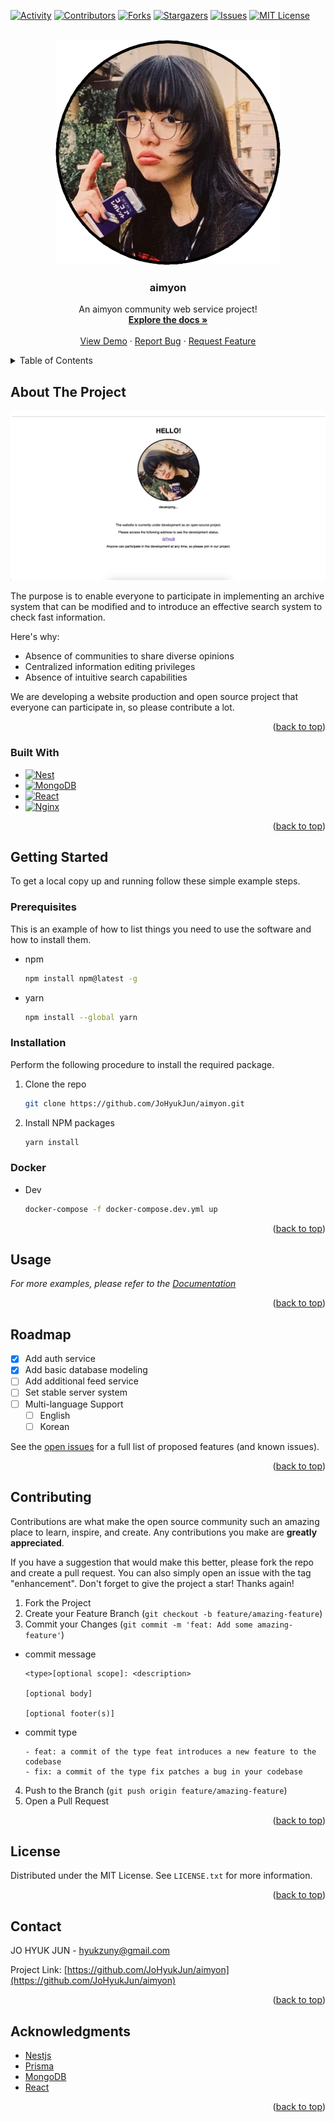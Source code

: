 <a name="readme-top"></a>


[![Activity][activity-shield]][activity-url]
[![Contributors][contributors-shield]][contributors-url]
[![Forks][forks-shield]][forks-url]
[![Stargazers][stars-shield]][stars-url]
[![Issues][issues-shield]][issues-url]
[![MIT License][license-shield]][license-url]



<!-- PROJECT LOGO -->
<br />
<div align="center">
  <a href="https://github.com/JoHyukJun/aimyon">
    <img src="images/logo.png" alt="Logo" width="360" height="360">
  </a>

  <h3 align="center">aimyon</h3>

  <p align="center">
    An aimyon community web service project!
    <br />
    <a href="https://github.com/JoHyukJun/aimyon"><strong>Explore the docs »</strong></a>
    <br />
    <br />
    <a href="https://aimyon.io">View Demo</a>
    ·
    <a href="https://github.com/JoHyukJun/aimyon/issues">Report Bug</a>
    ·
    <a href="https://github.com/JoHyukJun/aimyon/issues">Request Feature</a>
  </p>
</div>



<!-- TABLE OF CONTENTS -->
<details>
  <summary>Table of Contents</summary>
  <ol>
    <li>
      <a href="#about-the-project">About The Project</a>
      <ul>
        <li><a href="#built-with">Built With</a></li>
      </ul>
    </li>
    <li>
      <a href="#getting-started">Getting Started</a>
      <ul>
        <li><a href="#prerequisites">Prerequisites</a></li>
        <li><a href="#installation">Installation</a></li>
      </ul>
    </li>
    <li><a href="#usage">Usage</a></li>
    <li><a href="#roadmap">Roadmap</a></li>
    <li><a href="#contributing">Contributing</a></li>
    <li><a href="#license">License</a></li>
    <li><a href="#contact">Contact</a></li>
    <li><a href="#acknowledgments">Acknowledgments</a></li>
  </ol>
</details>



<!-- ABOUT THE PROJECT -->
## About The Project

[![Product Name Screen Shot][product-screenshot]](https://aimyon.io)

The purpose is to enable everyone to participate in implementing an archive system that can be modified and to introduce an effective search system to check fast information.

Here's why:
* Absence of communities to share diverse opinions
* Centralized information editing privileges
* Absence of intuitive search capabilities

We are developing a website production and open source project that everyone can participate in, so please contribute a lot.

<p align="right">(<a href="#readme-top">back to top</a>)</p>



### Built With


* [![Nest][Nestjs]][Nest-url]
* [![MongoDB][MongoDB]][MongoDB-url]
* [![React][React.js]][React-url]
* [![Nginx][Nginx]][Nginx-url]

<p align="right">(<a href="#readme-top">back to top</a>)</p>



<!-- GETTING STARTED -->
## Getting Started

To get a local copy up and running follow these simple example steps.

### Prerequisites

This is an example of how to list things you need to use the software and how to install them.
* npm
  ```sh
  npm install npm@latest -g
  ```
* yarn
  ```sh
  npm install --global yarn
  ```

### Installation

Perform the following procedure to install the required package.

1. Clone the repo
   ```sh
   git clone https://github.com/JoHyukJun/aimyon.git
   ```
2. Install NPM packages
   ```sh
   yarn install
   ```

### Docker
* Dev
   ```sh
   docker-compose -f docker-compose.dev.yml up
   ```


<p align="right">(<a href="#readme-top">back to top</a>)</p>



<!-- USAGE EXAMPLES -->
## Usage

_For more examples, please refer to the [Documentation](https://aimyon.io/v1/api/documents)_

<p align="right">(<a href="#readme-top">back to top</a>)</p>



<!-- ROADMAP -->
## Roadmap

- [x] Add auth service
- [x] Add basic database modeling
- [ ] Add additional feed service
- [ ] Set stable server system
- [ ] Multi-language Support
    - [ ] English
    - [ ] Korean

See the [open issues](https://github.com/JoHyukJun/aimyon/issues) for a full list of proposed features (and known issues).

<p align="right">(<a href="#readme-top">back to top</a>)</p>



<!-- CONTRIBUTING -->
## Contributing

Contributions are what make the open source community such an amazing place to learn, inspire, and create. Any contributions you make are **greatly appreciated**.

If you have a suggestion that would make this better, please fork the repo and create a pull request. You can also simply open an issue with the tag "enhancement".
Don't forget to give the project a star! Thanks again!

1. Fork the Project
2. Create your Feature Branch (`git checkout -b feature/amazing-feature`)
3. Commit your Changes (`git commit -m 'feat: Add some amazing-feature'`)
* commit message
  ```git
  <type>[optional scope]: <description>
  
  [optional body]

  [optional footer(s)]
  ```
* commit type
  ```git
  - feat: a commit of the type feat introduces a new feature to the codebase
  - fix: a commit of the type fix patches a bug in your codebase
  ```
4. Push to the Branch (`git push origin feature/amazing-feature`)
5. Open a Pull Request

<p align="right">(<a href="#readme-top">back to top</a>)</p>



<!-- LICENSE -->
## License

Distributed under the MIT License. See `LICENSE.txt` for more information.

<p align="right">(<a href="#readme-top">back to top</a>)</p>



<!-- CONTACT -->
## Contact

JO HYUK JUN - hyukzuny@gmail.com

Project Link: [https://github.com/JoHyukJun/aimyon](https://github.com/JoHyukJun/aimyon)

<p align="right">(<a href="#readme-top">back to top</a>)</p>



<!-- ACKNOWLEDGMENTS -->
## Acknowledgments

* [Nestjs](https://nestjs.com)
* [Prisma](https://www.prisma.io)
* [MongoDB](https://www.mongodb.com)
* [React](https://reactjs.org)

<p align="right">(<a href="#readme-top">back to top</a>)</p>



<!-- MARKDOWN LINKS & IMAGES -->
<!-- https://www.markdownguide.org/basic-syntax/#reference-style-links -->
[contributors-shield]: https://img.shields.io/github/contributors/JoHyukJun/aimyon.svg?style=for-the-badge
[contributors-url]: https://github.com/JoHyukJun/aimyon/graphs/contributors
[activity-shield]: https://img.shields.io/github/commit-activity/m/JoHyukJun/aimyon.svg?style=for-the-badge
[activity-url]: https://github.com/JoHyukJun/aimyon/pulse
[forks-shield]: https://img.shields.io/github/forks/JoHyukJun/aimyon.svg?style=for-the-badge
[forks-url]: https://github.com/JoHyukJun/aimyon/network/members
[stars-shield]: https://img.shields.io/github/stars/JoHyukJun/aimyon.svg?style=for-the-badge
[stars-url]: https://github.com/JoHyukJun/aimyon/stargazers
[issues-shield]: https://img.shields.io/github/issues/JoHyukJun/aimyon.svg?style=for-the-badge
[issues-url]: https://github.com/JoHyukJun/aimyon/issues
[license-shield]: https://img.shields.io/github/license/JoHyukJun/aimyon.svg?style=for-the-badge
[license-url]: https://github.com/JoHyukJun/aimyon/blob/master/LICENSE
[product-screenshot]: images/screenshot.png
[Nestjs]: https://img.shields.io/badge/nestjs-000000?style=for-the-badge&logo=nestjs&logoColor=white
[Nest-url]: https://nestjs.com/
[React.js]: https://img.shields.io/badge/React-20232A?style=for-the-badge&logo=react&logoColor=61DAFB
[React-url]: https://reactjs.org/
[Nginx]: https://img.shields.io/badge/nginx-000000?style=for-the-badge&logo=nginx&logoColor=white
[Nginx-url]: https://www.nginx.com/
[MongoDB]: https://img.shields.io/badge/mongodb-000000?style=for-the-badge&logo=mongodb&logoColor=white
[MongoDB-url]: https://www.mongodb.com